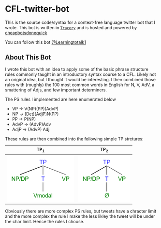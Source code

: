 # CFL-twitter-bot
This is the source code/syntax for a context-free language twitter bot that I wrote. This bot is written in [`Tracery`](https://github.com/galaxykate/tracery) and is hosted and powered by [cheapbotsdonequick](https://cheapbotsdonequick.com/)

You can follow this bot [@Learningtotalk1](https://twitter.com/Learningtotalk1) 

## About This Bot
I wrote this bot with an idea to apply some of the basic phrase structure rules commonly taught in an introductory syntax course to a CFL. Likely not an original idea, but I thought it would be interesting. I then combined those rules with (roughly) the 100 most common words in English for N, V, AdV, a smattering of Adjs, and few important determiners.  


The PS rules I implemented are here enumerated below
 - VP -> V(NP)(PP)(AdvP)
 - NP -> (Det)(AdjP)N(PP)
 - PP -> P(NP)
 - AdvP -> (AdvP)Adv
 - AdjP -> (AdvP) Adj
 
 These rules are then combined into the following simple TP strctures:
 
 TP<sub>1</sub>             |  TP<sub>2</sub>
:-------------------------:|:-------------------------:
![](https://github.com/JakeC007/CFL-twitter-bot/blob/master/resources/img/TP1.png)  |  ![](https://github.com/JakeC007/CFL-twitter-bot/blob/master/resources/img/TP2.png)
 


Obviously there are more complex PS rules, but tweets have a chracter limit and the more complex the rule I make the less likley the tweet will be under the char limit. Hence the rules I choose. 
